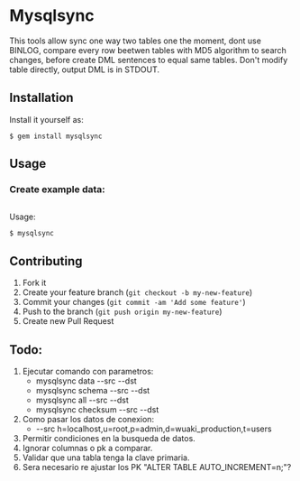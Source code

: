 # Mysqlsync

This tools allow sync one way two tables one the moment, dont use BINLOG, compare
every row beetwen tables with MD5 algorithm to search changes, before create DML
sentences to equal same tables. Don't modify table directly, output DML is in
STDOUT.

## Installation

Install it yourself as:

    $ gem install mysqlsync

## Usage

### Create example data:

```SQL

```

Usage:

```SHELL
$ mysqlsync
```

## Contributing

1. Fork it
2. Create your feature branch (`git checkout -b my-new-feature`)
3. Commit your changes (`git commit -am 'Add some feature'`)
4. Push to the branch (`git push origin my-new-feature`)
5. Create new Pull Request

## Todo:

1. Ejecutar comando con parametros:
    - mysqlsync data --src --dst
    - mysqlsync schema --src --dst
    - mysqlsync all --src --dst
    - mysqlsync checksum --src --dst
2. Como pasar los datos de conexion:
    - --src h=localhost,u=root,p=admin,d=wuaki_production,t=users
3. Permitir condiciones en la busqueda de datos.
4. Ignorar columnas o pk a comparar.
6. Validar que una tabla tenga la clave primaria.
7. Sera necesario re ajustar los PK "ALTER TABLE AUTO_INCREMENT=n;"?
